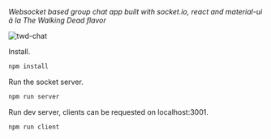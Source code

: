 *Websocket based group chat app built with socket.io, react and material-ui à la The Walking Dead flavor*

![twd-chat](https://user-images.githubusercontent.com/31125521/36344392-f888657a-1419-11e8-989b-41028131e9b2.jpg)

Install.

``` bash
npm install
```

Run the socket server.

``` bash
npm run server
```

Run dev server, clients can be requested on localhost:3001.

``` bash
npm run client
```